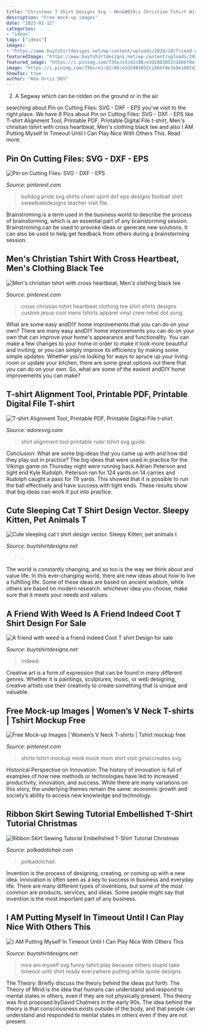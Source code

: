 ```yaml
---
title: "Christmas T Shirt Designs Svg - Men&#039;s Christian Tshirt With Cross Heartbeat, Men&#039;s Clothing Black Tee"
description: "Free mock-up images"
date: "2023-01-12"
categories:
- "ideas"
tags: ["ideas"]
images:
- "https://www.buytshirtdesigns.net/wp-content/uploads/2020/10/friend-with-weed-1.jpg"
featuredImage: "https://www.buytshirtdesigns.net/wp-content/uploads/2020/06/I-AM-Putting-Myself-In-Timeout-Until-I-Can-Play-Nice-With-Others-This-May-TAke-A-While-Because-Stupid-People-Are-Everywhere-600x450.jpg"
featured_image: "https://i.pinimg.com/736x/e3/d2/80/e3d2803852c166bf8e7e9e108fd2e93f.jpg"
image: "https://i.pinimg.com/736x/e3/d2/80/e3d2803852c166bf8e7e9e108fd2e93f.jpg"
ShowToc: true
author: "Ada Ortiz DDS"
---
```



2. A Segway which can be ridden on the ground or in the air

	

		
searching about Pin on Cutting Files: SVG - DXF - EPS you've visit to the right place. We have 8 Pics about Pin on Cutting Files: SVG - DXF - EPS like T-shirt Alignment Tool, Printable PDF, Printable Digital File t-shirt, Men&#039;s christian tshirt with cross heartbeat, Men&#039;s clothing black tee and also I AM Putting Myself In Timeout Until I Can Play Nice With Others This. Read more:
		
    
## Pin On Cutting Files: SVG - DXF - EPS

<img loading=lazy src="https://i.pinimg.com/736x/e3/d2/80/e3d2803852c166bf8e7e9e108fd2e93f.jpg" onerror="this.onerror=null;this.src='https://tse3.mm.bing.net/th?id=OIP.YADDOnYEX1yWoLRzefYhJQHaGK&amp;pid=15.1';" alt="Pin on Cutting Files: SVG - DXF - EPS">

_Source: pinterest.com_

>bulldog pride svg shirts cheer spirit dxf eps designs football shirt sweetkatedesigns teacher visit file. 

	

Brainstroming is a term used in the business world to describe the process of brainstorming, which is an essential part of any brainstorming session. Brainstroming can be used to provoke ideas or generate new solutions. It can also be used to help get feedback from others during a brainstorming session.

    
## Men&#039;s Christian Tshirt With Cross Heartbeat, Men&#039;s Clothing Black Tee

<img loading=lazy src="https://i.pinimg.com/736x/b8/01/3a/b8013ab6c25b68a9ab8c3364460bfe16.jpg" onerror="this.onerror=null;this.src='https://tse3.mm.bing.net/th?id=OIP.tPTgCtbZVvN7LfAt69FHAgHaKd&amp;pid=15.1';" alt="Men&#039;s christian tshirt with cross heartbeat, Men&#039;s clothing black tee">

_Source: pinterest.com_

>cross christian tshirt heartbeat clothing tee shirt shirts designs custom jesus cool mens tshirts apparel vinyl crew rebel dot song. 

	

What are some easy andDIY home improvements that you can do on your own?
There are many easy andDIY home improvements you can do on your own that can improve your home's appearance and functionality. You can make a few changes to your home in order to make it look more beautiful and inviting, or you can simply improve its efficiency by making some simple updates. Whether you're looking for ways to spruce up your living room or update your kitchen, there are some great options out there that you can do on your own. So, what are some of the easiest andDIY home improvements you can make?

    
## T-shirt Alignment Tool, Printable PDF, Printable Digital File T-shirt

<img loading=lazy src="https://i.etsystatic.com/19490436/r/il/39bfe3/2904680640/il_fullxfull.2904680640_ahck.jpg" onerror="this.onerror=null;this.src='https://tse3.mm.bing.net/th?id=OIP.8hgqr2AXZ2uTWU9yH6WSbgHaGd&amp;pid=15.1';" alt="T-shirt Alignment Tool, Printable PDF, Printable Digital File t-shirt">

_Source: adoresvg.com_

>shirt alignment tool printable ruler tshirt svg guide. 

	

Conclusion: What are some big ideas that you came up with and how did they play out in practice?
The big ideas that were used in practice for the Vikings game on Thursday night were running back Adrian Peterson and tight end Kyle Rudolph. Peterson ran for 124 yards on 14 carries and Rudolph caught a pass for 79 yards. This showed that it is possible to run the ball effectively and have success with tight ends. These results show that big ideas can work if put into practice.

    
## Cute Sleeping Cat T Shirt Design Vector. Sleepy Kitten, Pet Animals T

<img loading=lazy src="https://www.buytshirtdesigns.net/wp-content/uploads/2020/08/Cat-sleep-2-768x768.jpg" onerror="this.onerror=null;this.src='https://tse4.mm.bing.net/th?id=OIP.76HOWOKgYOHMY7_EXscA_AHaHa&amp;pid=15.1';" alt="Cute sleeping cat t shirt design vector. Sleepy Kitten, pet animals t">

_Source: buytshirtdesigns.net_

>. 

	

The world is constantly changing, and so too is the way we think about and value life. In this ever-changing world, there are new ideas about how to live a fulfilling life. Some of these ideas are based on ancient wisdom, while others are based on modern research. whichever idea you choose, make sure that it meets your needs and values.

    
## A Friend With Weed Is A Friend Indeed Coot T Shirt Design For Sale

<img loading=lazy src="https://www.buytshirtdesigns.net/wp-content/uploads/2020/10/friend-with-weed-1.jpg" onerror="this.onerror=null;this.src='https://tse3.mm.bing.net/th?id=OIP.jooSTPKPE5Tz6w7nCZ-sNwHaEK&amp;pid=15.1';" alt="A friend with weed is a friend indeed Coot T shirt Design for sale">

_Source: buytshirtdesigns.net_

>indeed. 

	

Creative art is a form of expression that can be found in many different genres. Whether it is paintings, sculptures, music, or web designing, creative artists use their creativity to create something that is unique and valuable.

    
## Free Mock-up Images | Women’s V Neck T-shirts | Tshirt Mockup Free

<img loading=lazy src="https://i.pinimg.com/736x/52/eb/33/52eb332fda6b285379831279dbad6b0d.jpg" onerror="this.onerror=null;this.src='https://tse3.mm.bing.net/th?id=OIP.59xvoV4GikXNNAm1D19gkAHaFM&amp;pid=15.1';" alt="Free Mock-up Images | Women’s V Neck T-shirts | Tshirt mockup free">

_Source: pinterest.com_

>shirts tshirt mockup neck mock mom shirt visit ginaccreates svg. 

	

Historical Perspective on Innovation:
The history of innovation is full of examples of how new methods or technologies have led to increased productivity, innovation, and success. While there are many variations on this story, the underlying themes remain the same: economic growth and society’s ability to access new knowledge and technology.

    
## Ribbon Skirt Sewing Tutorial Embellished T-Shirt Tutorial Christmas

<img loading=lazy src="https://www.polkadotchair.com/wp-content/uploads/2009/10/DSC_3259.jpg" onerror="this.onerror=null;this.src='https://tse2.mm.bing.net/th?id=OIP.GGUdoCq4xbd4hJomiESIUwHaLJ&amp;pid=15.1';" alt="Ribbon Skirt Sewing Tutorial Embellished T-Shirt Tutorial Christmas">

_Source: polkadotchair.com_

>polkadotchair. 

	

Invention is the process of designing, creating, or coming up with a new idea. innovation is often seen as a key to success in business and everyday life. There are many different types of inventions, but some of the most common are products, services, and ideas. Some people might say that invention is the most important part of any business.

    
## I AM Putting Myself In Timeout Until I Can Play Nice With Others This

<img loading=lazy src="https://www.buytshirtdesigns.net/wp-content/uploads/2020/06/I-AM-Putting-Myself-In-Timeout-Until-I-Can-Play-Nice-With-Others-This-May-TAke-A-While-Because-Stupid-People-Are-Everywhere-600x450.jpg" onerror="this.onerror=null;this.src='https://tse2.mm.bing.net/th?id=OIP.SFFVJKMh0Vhaup07D_2QOwHaFj&amp;pid=15.1';" alt="I AM Putting Myself In Timeout Until I Can Play Nice With Others This">

_Source: buytshirtdesigns.net_

>nice am myself svg funny tshirt play because others stupid take timeout until shirt ready everywhere putting while quote designs. 

	

The Theory: Briefly discuss the theory behind the ideas put forth.
The Theory of Mind is the idea that humans can understand and respond to mental states in others, even if they are not physically present. This theory was first proposed byDavid Chalmers in the early 90s. The idea behind the theory is that consciousness exists outside of the body, and that people can understand and responded to mental states in others even if they are not present.

